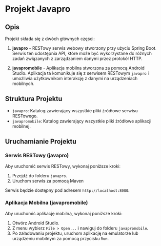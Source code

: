 # Projekt Javapro

## Opis

Projekt składa się z dwóch głównych części:

1. **javapro** - RESTowy serwis webowy stworzony przy użyciu Spring Boot. Serwis ten udostępnia API, które może być wykorzystane do różnych zadań związanych z zarządzaniem danymi przez protokół HTTP.

2. **javapromobile** - Aplikacja mobilna stworzona za pomocą Android Studio. Aplikacja ta komunikuje się z serwisem RESTowym `javapro` i umożliwia użytkownikom interakcję z danymi na urządzeniach mobilnych.

## Struktura Projektu

- `javapro`: Katalog zawierający wszystkie pliki źródłowe serwisu RESTowego.
- `javapromobile`: Katalog zawierający wszystkie pliki źródłowe aplikacji mobilnej.

## Uruchamianie Projektu

### Serwis RESTowy (javapro)

Aby uruchomić serwis RESTowy, wykonaj poniższe kroki:

1. Przejdź do folderu `javapro`.
2. Uruchom serwis za pomocą Maven

Serwis będzie dostępny pod adresem `http://localhost:8080`.

### Aplikacja Mobilna (javapromobile)

Aby uruchomić aplikację mobilną, wykonaj poniższe kroki:

1. Otwórz Android Studio.
2. Z menu wybierz `File > Open...` i nawiguj do folderu `javapromobile`.
3. Po załadowaniu projektu, uruchom aplikację na emulatorze lub urządzeniu mobilnym za pomocą przycisku `Run`.
